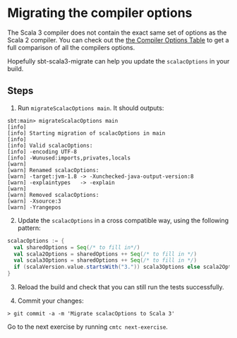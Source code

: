 # Migrating the compiler options

The Scala 3 compiler does not contain the exact same set of options as the Scala 2 compiler. You can check out the [the Compiler Options Table](https://docs.scala-lang.org/scala3/guides/migration/options-lookup.html) to get a full comparison of all the compilers options.

Hopefully sbt-scala3-migrate can help you update the `scalacOptions` in your build.

## Steps

1. Run `migrateScalacOptions main`. It should outputs:

```shell
sbt:main> migrateScalacOptions main
[info] 
[info] Starting migration of scalacOptions in main
[info] 
[info] Valid scalacOptions:
[info] -encoding UTF-8
[info] -Wunused:imports,privates,locals
[warn] 
[warn] Renamed scalacOptions:
[warn] -target:jvm-1.8 -> -Xunchecked-java-output-version:8
[warn] -explaintypes   -> -explain
[warn] 
[warn] Removed scalacOptions:
[warn] -Xsource:3
[warn] -Yrangepos
```

2. Update the `scalacOptions` in a cross compatible way, using the following pattern:

```scala
scalacOptions := {
  val sharedOptions = Seq(/* to fill in*/)
  val scala2Options = sharedOptions ++ Seq(/* to fill in */)
  val scala3Options = sharedOptions ++ Seq(/* to fill in */)
  if (scalaVersion.value.startsWith("3.")) scala3Options else scala2Options
}
```

3. Reload the build and check that you can still run the tests successfully.

4. Commit your changes:

```shell
> git commit -a -m 'Migrate scalacOptions to Scala 3'
```

Go to the next exercise by running `cmtc next-exercise`.
